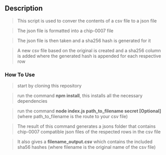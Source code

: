 ## Description
>This script is used to conver the contents of a csv file to a json file

>The json file is formatted into a chip-0007 file

>The json file is then taken and a sha256 hash is generated for it

>A new csv file based on the original is created and a sha256 column is added where the generated hash is appended for each respective row

### How To Use
>start by cloning this repository

>run the command **npm install**, this installs all the necessary dependencies

>run the command **node index.js path_to_filename secret [Optional]** (where path_to_filename is the route to your csv file)

>The result of this command generates a jsons folder that contains chip-0007 compatible json files of the respected rows in the csv file

>It also gives a **filename_output.csv** which contains the included sha56 hashes (where filename is the original name of the csv file)
